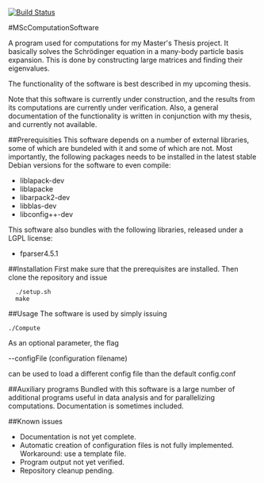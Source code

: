 [![Build Status](https://travis-ci.org/riklund/MScComputationSoftware.png)](https://travis-ci.org/riklund/MScComputationSoftware)


#MScComputationSoftware

A program used for computations for my Master's Thesis project. It basically solves the Schrödinger equation in a many-body particle basis expansion. This is done by constructing large matrices and finding their eigenvalues. 

The functionality of the software is best described in my upcoming thesis.

Note that this software is currently under construction, and the results from its computations are currently under verification. Also, a general documentation of the functionality is written in conjunction with my thesis, and currently not available.

##Prerequisities
This software depends on a number of external libraries, some of which are bundeled with it and some of which are not. Most importantly, the following packages needs to be installed in the latest stable Debian versions for the software to even compile:

* liblapack-dev
* liblapacke
* libarpack2-dev
* libblas-dev
* libconfig++-dev

This software also bundles with the following libraries, released under a LGPL license:

* fparser4.5.1



##Installation
First make sure that the prerequisites are installed. Then clone the repository and issue

	  ./setup.sh
	  make




##Usage
The software is used by simply issuing 

	./Compute

As an optional parameter, the flag 

   --configFile (configuration filename)

can be used to load a different config file than the default config.conf


##Auxiliary programs
Bundled with this software is a large number of additional programs useful in data analysis and for parallelizing computations. Documentation is sometimes included. 


##Known issues

* Documentation is not yet complete.
* Automatic creation of configuration files is not fully implemented. Workaround: use a template file.
* Program output not yet verified.
* Repository cleanup pending.